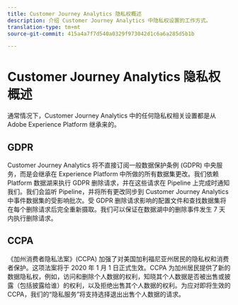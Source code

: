 ```yaml
---
title: Customer Journey Analytics 隐私权概述
description: 介绍 Customer Journey Analytics 中隐私权设置的工作方式。
translation-type: tm+mt
source-git-commit: 415a4a7f7d540a0329f973042d1c6a6a285d5b1b

---
```



# Customer Journey Analytics 隐私权概述

通常情况下，Customer Journey Analytics 中的任何隐私权相关设置都是从 Adobe Experience Platform 继承来的。

## GDPR

Customer Journey Analytics 将不直接订阅一般数据保护条例 (GDPR) 中央服务，而是会继承在 Experience Platform 中所做的所有数据集更改。我们依赖 Platform 数据湖来执行 GDPR 删除请求，并在这些请求在 Pipeline 上完成时通知我们。我们会监听 Pipeline，并将所有更改同步到 Customer Journey Analytics 中事件数据集的受影响批次。受 GDPR 删除请求影响的配置文件和查找数据集将在每个删除请求后完全重新摄取。我们可以保证在数据湖中的删除事件发生 7 天内执行删除请求。

## CCPA

《加州消费者隐私法案》(CCPA) 加强了对美国加利福尼亚州居民的隐私权和消费者保护。这项法案将于 2020 年 1 月 1 日正式生效。CCPA 为加州居民提供了新的数据隐私权，例如，访问和删除个人数据的权利，知晓其个人数据是否被出售或披露（包括披露给谁）的权利，以及拒绝出售其个人数据的权利。为应对即将生效的 CCPA，我们的“隐私服务”将支持选择退出出售个人数据的请求。
